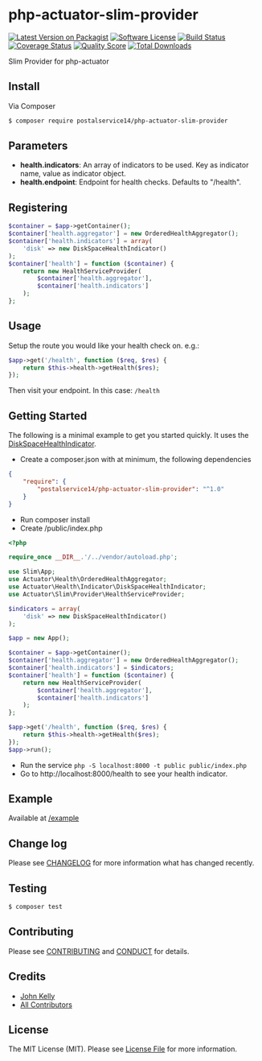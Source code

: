 # php-actuator-slim-provider

[![Latest Version on Packagist][ico-version]][link-packagist]
[![Software License][ico-license]](LICENSE.md)
[![Build Status][ico-travis]][link-travis]
[![Coverage Status][ico-scrutinizer]][link-scrutinizer]
[![Quality Score][ico-code-quality]][link-code-quality]
[![Total Downloads][ico-downloads]][link-downloads]

Slim Provider for php-actuator

## Install

Via Composer

``` bash
$ composer require postalservice14/php-actuator-slim-provider
```

## Parameters

* **health.indicators**: An array of indicators to be used. Key as indicator name, value as indicator object.
* **health.endpoint**: Endpoint for health checks.  Defaults to "/health".

## Registering

```php
$container = $app->getContainer();
$container['health.aggregator'] = new OrderedHealthAggregator();
$container['health.indicators'] = array(
    'disk' => new DiskSpaceHealthIndicator()
);
$container['health'] = function ($container) {
    return new HealthServiceProvider(
        $container['health.aggregator'],
        $container['health.indicators']
    );
};
```

## Usage

Setup the route you would like your health check on.  e.g.:

```php
$app->get('/health', function ($req, $res) {
    return $this->health->getHealth($res);
});
```

Then visit your endpoint.  In this case: `/health`

## Getting Started

The following is a minimal example to get you started quickly.  It uses the 
[DiskSpaceHealthIndicator](src/Health/Indicator/DiskSpaceHealthIndicator.php).

* Create a composer.json with at minimum, the following dependencies

```json
{
    "require": {
        "postalservice14/php-actuator-slim-provider": "^1.0"
    }
}
```

* Run composer install
* Create /public/index.php

```php
<?php

require_once __DIR__.'/../vendor/autoload.php';

use Slim\App;
use Actuator\Health\OrderedHealthAggregator;
use Actuator\Health\Indicator\DiskSpaceHealthIndicator;
use Actuator\Slim\Provider\HealthServiceProvider;

$indicators = array(
    'disk' => new DiskSpaceHealthIndicator()
);

$app = new App();

$container = $app->getContainer();
$container['health.aggregator'] = new OrderedHealthAggregator();
$container['health.indicators'] = $indicators;
$container['health'] = function ($container) {
    return new HealthServiceProvider(
        $container['health.aggregator'],
        $container['health.indicators']
    );
};

$app->get('/health', function ($req, $res) {
    return $this->health->getHealth($res);
});
$app->run();
```

* Run the service `php -S localhost:8000 -t public public/index.php`
* Go to http://localhost:8000/health to see your health indicator.

## Example

Available at [/example](example/index.php)

## Change log

Please see [CHANGELOG](CHANGELOG.md) for more information what has changed recently.

## Testing

``` bash
$ composer test
```

## Contributing

Please see [CONTRIBUTING](CONTRIBUTING.md) and [CONDUCT](CONDUCT.md) for details.

## Credits

- [John Kelly][link-author]
- [All Contributors][link-contributors]

## License

The MIT License (MIT). Please see [License File](LICENSE.md) for more information.

[ico-version]: https://img.shields.io/packagist/v/postalservice14/php-actuator-slim-provider.svg?style=flat-square
[ico-license]: https://img.shields.io/badge/license-MIT-brightgreen.svg?style=flat-square
[ico-travis]: https://img.shields.io/travis/postalservice14/php-actuator-slim-provider/master.svg?style=flat-square
[ico-scrutinizer]: https://img.shields.io/scrutinizer/coverage/g/postalservice14/php-actuator-slim-provider.svg?style=flat-square
[ico-code-quality]: https://img.shields.io/scrutinizer/g/postalservice14/php-actuator-slim-provider.svg?style=flat-square
[ico-downloads]: https://img.shields.io/packagist/dt/postalservice14/php-actuator-slim-provider.svg?style=flat-square

[link-packagist]: https://packagist.org/packages/postalservice14/php-actuator-slim-provider
[link-travis]: https://travis-ci.org/postalservice14/php-actuator-slim-provider
[link-scrutinizer]: https://scrutinizer-ci.com/g/postalservice14/php-actuator-slim-provider/code-structure
[link-code-quality]: https://scrutinizer-ci.com/g/postalservice14/php-actuator-slim-provider
[link-downloads]: https://packagist.org/packages/postalservice14/php-actuator-slim-provider
[link-author]: https://github.com/postalservice14
[link-contributors]: ../../contributors
